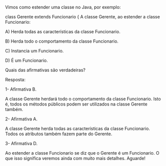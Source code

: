 Vimos como estender uma classe no Java, por exemplo:

class Gerente extends Funcionario {
A classe Gerente, ao estender a classe Funcionario:

A) Herda todas as características da classe Funcionario.

B) Herda todo o comportamento da classe Funcionario.

C) Instancia um Funcionario.

D) É um Funcionario.

Quais das afirmativas são verdadeiras?

Resposta:

1- Afirmativa B.


A classe Gerente herdará todo o comportamento da classe Funcionario. Isto é, todos os métodos públicos podem ser utilizados na classe Gerente também.

2- Afirmativa A.


A classe Gerente herda todas as características da classe Funcionario. Todos os atributos também fazem parte do Gerente.

3- Afirmativa D.

Ao estender a classe Funcionario se diz que o Gerente é um Funcionario. O que isso significa veremos ainda com muito mais detalhes. Aguarde!